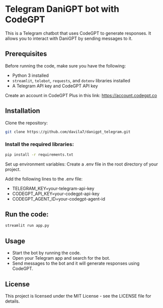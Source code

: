 # Telegram DaniGPT bot with CodeGPT

This is a Telegram chatbot that uses CodeGPT to generate responses. It allows you to interact with DaniGPT by sending messages to it.

## Prerequisites

Before running the code, make sure you have the following:

- Python 3 installed
- `streamlit`, `telebot`, `requests`, and `dotenv` libraries installed
- A Telegram API key and CodeGPT API key

Create an account in CodeGPT Plus in this link: https://account.codegpt.co

## Installation

Clone the repository:

```bash
git clone https://github.com/davila7/danigpt_telegram.git
```

### Install the required libraries:

```bash
pip install -r requirements.txt
```

Set up environment variables:
Create a .env file in the root directory of your project.

Add the following lines to the .env file:

- TELEGRAM_KEY=your-telegram-api-key
- CODEGPT_API_KEY=your-codegpt-api-key
- CODEGPT_AGENT_ID=your-codegpt-agent-id

## Run the code:

```bash
streamlit run app.py
```

## Usage
- Start the bot by running the code.
- Open your Telegram app and search for the bot.
- Send messages to the bot and it will generate responses using CodeGPT.

## License
This project is licensed under the MIT License - see the LICENSE file for details.